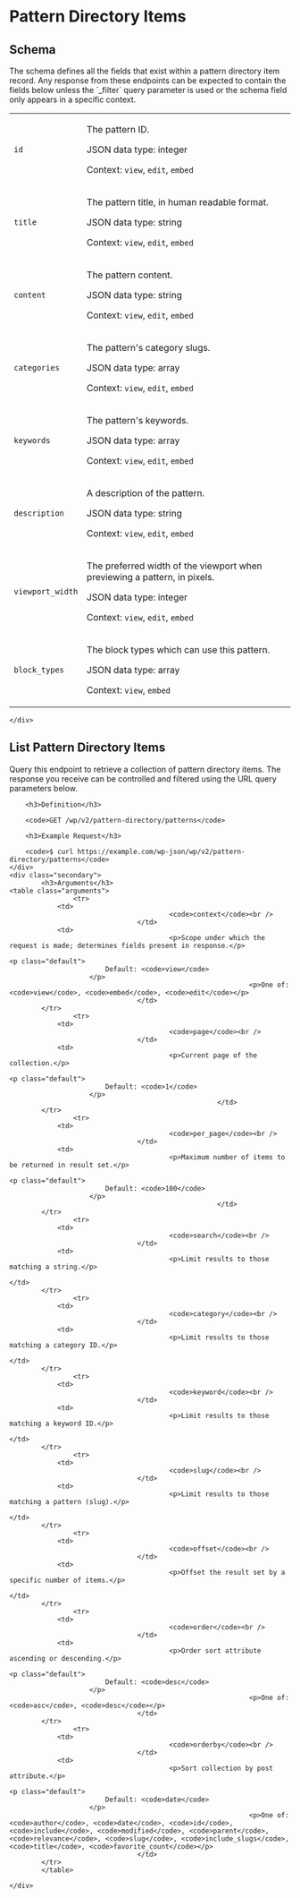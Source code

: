 ---
---

# Pattern Directory Items

<section class="route">
	<div class="primary">
		<h2>Schema</h2>
<p>The schema defines all the fields that exist within a pattern directory item record. Any response from these endpoints can be expected to contain the fields below unless the `_filter` query parameter is used or the schema field only appears in a specific context.</p>
<table class="attributes">
			<tr id="schema-id">
			<td>
				<code>id</code>
				</td>
				<td>
					<p>The pattern ID.</p>
					<p class="type">
						JSON data type: integer				</p>
								<p class="context">Context: <code>view</code>, <code>edit</code>, <code>embed</code></p>
							</td>
		</tr>
			<tr id="schema-title">
			<td>
				<code>title</code>
				</td>
				<td>
					<p>The pattern title, in human readable format.</p>
					<p class="type">
						JSON data type: string				</p>
								<p class="context">Context: <code>view</code>, <code>edit</code>, <code>embed</code></p>
							</td>
		</tr>
			<tr id="schema-content">
			<td>
				<code>content</code>
				</td>
				<td>
					<p>The pattern content.</p>
					<p class="type">
						JSON data type: string				</p>
								<p class="context">Context: <code>view</code>, <code>edit</code>, <code>embed</code></p>
							</td>
		</tr>
			<tr id="schema-categories">
			<td>
				<code>categories</code>
				</td>
				<td>
					<p>The pattern&#039;s category slugs.</p>
					<p class="type">
						JSON data type: array				</p>
								<p class="context">Context: <code>view</code>, <code>edit</code>, <code>embed</code></p>
							</td>
		</tr>
			<tr id="schema-keywords">
			<td>
				<code>keywords</code>
				</td>
				<td>
					<p>The pattern&#039;s keywords.</p>
					<p class="type">
						JSON data type: array				</p>
								<p class="context">Context: <code>view</code>, <code>edit</code>, <code>embed</code></p>
							</td>
		</tr>
			<tr id="schema-description">
			<td>
				<code>description</code>
				</td>
				<td>
					<p>A description of the pattern.</p>
					<p class="type">
						JSON data type: string				</p>
								<p class="context">Context: <code>view</code>, <code>edit</code>, <code>embed</code></p>
							</td>
		</tr>
			<tr id="schema-viewport_width">
			<td>
				<code>viewport_width</code>
				</td>
				<td>
					<p>The preferred width of the viewport when previewing a pattern, in pixels.</p>
					<p class="type">
						JSON data type: integer				</p>
								<p class="context">Context: <code>view</code>, <code>edit</code>, <code>embed</code></p>
							</td>
		</tr>
			<tr id="schema-block_types">
			<td>
				<code>block_types</code>
				</td>
				<td>
					<p>The block types which can use this pattern.</p>
					<p class="type">
						JSON data type: array				</p>
								<p class="context">Context: <code>view</code>, <code>embed</code></p>
							</td>
		</tr>
	</table>

	</div>
</section>

<div><section class="route">
	<div class="primary">
		<h2>List Pattern Directory Items</h2>
		<p>Query this endpoint to retrieve a collection of pattern directory items. The response you receive can be controlled and filtered using the URL query parameters below.</p>

		<h3>Definition</h3>

		<code>GET /wp/v2/pattern-directory/patterns</code>

		<h3>Example Request</h3>

		<code>$ curl https://example.com/wp-json/wp/v2/pattern-directory/patterns</code>
	</div>
	<div class="secondary">
			<h3>Arguments</h3>
	<table class="arguments">
					<tr>
				<td>
											<code>context</code><br />
									</td>
				<td>
											<p>Scope under which the request is made; determines fields present in response.</p>
																					<p class="default">
							Default: <code>view</code>
						</p>
																<p>One of: <code>view</code>, <code>embed</code>, <code>edit</code></p>
									</td>
			</tr>
					<tr>
				<td>
											<code>page</code><br />
									</td>
				<td>
											<p>Current page of the collection.</p>
																					<p class="default">
							Default: <code>1</code>
						</p>
														</td>
			</tr>
					<tr>
				<td>
											<code>per_page</code><br />
									</td>
				<td>
											<p>Maximum number of items to be returned in result set.</p>
																					<p class="default">
							Default: <code>100</code>
						</p>
														</td>
			</tr>
					<tr>
				<td>
											<code>search</code><br />
									</td>
				<td>
											<p>Limit results to those matching a string.</p>
																								</td>
			</tr>
					<tr>
				<td>
											<code>category</code><br />
									</td>
				<td>
											<p>Limit results to those matching a category ID.</p>
																								</td>
			</tr>
					<tr>
				<td>
											<code>keyword</code><br />
									</td>
				<td>
											<p>Limit results to those matching a keyword ID.</p>
																								</td>
			</tr>
					<tr>
				<td>
											<code>slug</code><br />
									</td>
				<td>
											<p>Limit results to those matching a pattern (slug).</p>
																								</td>
			</tr>
					<tr>
				<td>
											<code>offset</code><br />
									</td>
				<td>
											<p>Offset the result set by a specific number of items.</p>
																								</td>
			</tr>
					<tr>
				<td>
											<code>order</code><br />
									</td>
				<td>
											<p>Order sort attribute ascending or descending.</p>
																					<p class="default">
							Default: <code>desc</code>
						</p>
																<p>One of: <code>asc</code>, <code>desc</code></p>
									</td>
			</tr>
					<tr>
				<td>
											<code>orderby</code><br />
									</td>
				<td>
											<p>Sort collection by post attribute.</p>
																					<p class="default">
							Default: <code>date</code>
						</p>
																<p>One of: <code>author</code>, <code>date</code>, <code>id</code>, <code>include</code>, <code>modified</code>, <code>parent</code>, <code>relevance</code>, <code>slug</code>, <code>include_slugs</code>, <code>title</code>, <code>favorite_count</code></p>
									</td>
			</tr>
			</table>

	</div>
</section>
</div>
